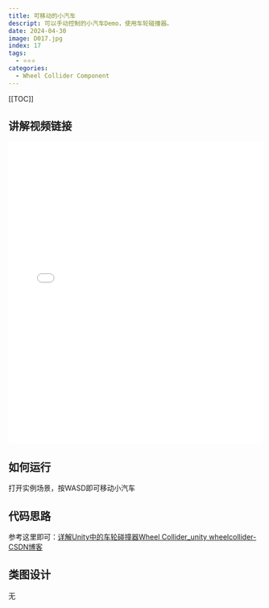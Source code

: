 ```yaml
---
title: 可移动的小汽车
descript: 可以手动控制的小汽车Demo，使用车轮碰撞器。
date: 2024-04-30
image: D017.jpg
index: 17
tags:
  - ⭐️⭐️⭐️
categories:
  - Wheel Collider Component
---
```


[[TOC]]

## 讲解视频链接
<iframe
  src="//player.bilibili.com/player.html?isOutside=true&aid=597382013&bvid=BV14B4y1Q7eP&cid=814735357&p=1&high_quality=1&danmaku=1&as_wide=1"
  allowfullscreen="allowfullscreen"
  width="100%"
  height="600"
  scrolling="no"
  frameborder="0"
  sandbox="allow-top-navigation allow-same-origin allow-forms allow-scripts"
>
</iframe>

## 如何运行
打开实例场景，按WASD即可移动小汽车

## 代码思路

参考这里即可：[详解Unity中的车轮碰撞器Wheel Collider_unity wheelcollider-CSDN博客](https://blog.csdn.net/weixin_43147385/article/details/124266796)

## 类图设计
无
